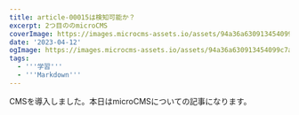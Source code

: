 ```yaml
---
title: article-00015は検知可能か？
excerpt: 2つ目ののmicroCMS
coverImage: https://images.microcms-assets.io/assets/94a36a630913454099c7a6368ebebeeb/5dc1464e86fb4f94a3fc53662eed5fe5/blog-template.png
date: '2023-04-12'
ogImage: https://images.microcms-assets.io/assets/94a36a630913454099c7a6368ebebeeb/5dc1464e86fb4f94a3fc53662eed5fe5/blog-template.png
tags:
  - '''学習'''
  - '''Markdown'''
---
```


<p>CMSを導入しました。本日はmicroCMSについての記事になります。</p>